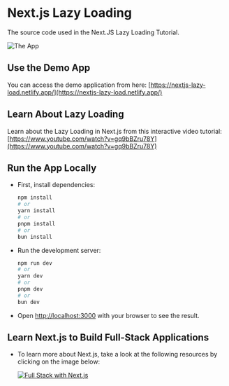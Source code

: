 # Next.js Lazy Loading

The source code used in the Next.JS Lazy Loading Tutorial.

![The App](https://github.com/user-attachments/assets/2846e0c9-3f90-44fa-b3bb-233576fefead)

## Use the Demo App

You can access the demo application from here: [https://nextjs-lazy-load.netlify.app/](https://nextjs-lazy-load.netlify.app/)

## Learn About Lazy Loading

Learn about the Lazy Loading in Next.js from this interactive video tutorial: [https://www.youtube.com/watch?v=gq9bBZru78Y](https://www.youtube.com/watch?v=gq9bBZru78Y)

## Run the App Locally

- First, install dependencies:
  ```bash
  npm install
  # or
  yarn install
  # or
  pnpm install
  # or
  bun install
  ``` 

- Run the development server:

  ```bash
  npm run dev
  # or
  yarn dev
  # or
  pnpm dev
  # or
  bun dev
  ```

- Open [http://localhost:3000](http://localhost:3000) with your browser to see the result.

## Learn Next.js to Build Full-Stack Applications

- To learn more about Next.js, take a look at the following resources by clicking on the image below:
  
  [![Full Stack with Next.js](https://github.com/user-attachments/assets/ed2752ba-8ea5-499a-a84e-d702679ac5ce)](https://www.youtube.com/watch?v=VSB2h7mVhPg&list=PLIJrr73KDmRwz_7QUvQ9Az82aDM9I8L_8 "Video Title") 
  
  

